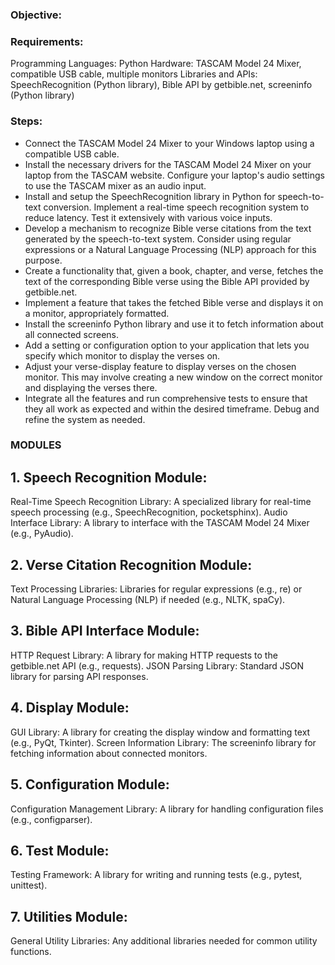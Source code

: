 ###  Objective:
                                                                                                                                                                                                                                                                                                                                                                                                                                                                                                                                                                                                                                                                                                                                                                                                                                                                                                                                                                                                                                                                                                                                                                                                                                                                                                                                                                                                                                                                                                                                                                                                                                                                                                                                                                                                                                                                                                                                                                                                                                                                                                                                                                                                                                                                                                                                                                                                                                                                                                                                                                                                                                                                                                                                                                                                                                                                                                                                                                                                                                                                                                    

### Requirements:
Programming Languages: Python
Hardware: TASCAM Model 24 Mixer, compatible USB cable, multiple monitors
Libraries and APIs: SpeechRecognition (Python library), Bible API by getbible.net, screeninfo (Python library)

### Steps:

- Connect the TASCAM Model 24 Mixer to your Windows laptop using a compatible USB cable.
- Install the necessary drivers for the TASCAM Model 24 Mixer on your laptop from the TASCAM website.
Configure your laptop's audio settings to use the TASCAM mixer as an audio input.
- Install and setup the SpeechRecognition library in Python for speech-to-text conversion.
Implement a real-time speech recognition system to reduce latency. Test it extensively with various voice inputs.
- Develop a mechanism to recognize Bible verse citations from the text generated by the speech-to-text system. Consider using regular expressions or a Natural Language Processing (NLP) approach for this purpose.
- Create a functionality that, given a book, chapter, and verse, fetches the text of the corresponding Bible verse using the Bible API provided by getbible.net.
- Implement a feature that takes the fetched Bible verse and displays it on a monitor, appropriately formatted.
- Install the screeninfo Python library and use it to fetch information about all connected screens.
- Add a setting or configuration option to your application that lets you specify which monitor to display the verses on.
- Adjust your verse-display feature to display verses on the chosen monitor. This may involve creating a new window on the correct monitor and displaying the verses there.
- Integrate all the features and run comprehensive tests to ensure that they all work as expected and within the desired timeframe. Debug and refine the system as needed.

### MODULES

## 1. Speech Recognition Module:
Real-Time Speech Recognition Library: A specialized library for real-time speech processing (e.g., SpeechRecognition, pocketsphinx).
Audio Interface Library: A library to interface with the TASCAM Model 24 Mixer (e.g., PyAudio).
## 2. Verse Citation Recognition Module:
Text Processing Libraries: Libraries for regular expressions (e.g., re) or Natural Language Processing (NLP) if needed (e.g., NLTK, spaCy).
## 3. Bible API Interface Module:
HTTP Request Library: A library for making HTTP requests to the getbible.net API (e.g., requests).
JSON Parsing Library: Standard JSON library for parsing API responses.
## 4. Display Module:
GUI Library: A library for creating the display window and formatting text (e.g., PyQt, Tkinter).
Screen Information Library: The screeninfo library for fetching information about connected monitors.
## 5. Configuration Module:
Configuration Management Library: A library for handling configuration files (e.g., configparser).
## 6. Test Module:
Testing Framework: A library for writing and running tests (e.g., pytest, unittest).
## 7. Utilities Module:
General Utility Libraries: Any additional libraries needed for common utility functions.
